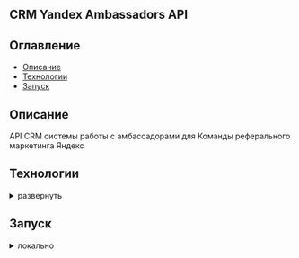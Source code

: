 ## CRM Yandex Ambassadors API

## Оглавление
- [Описание](#описание)
- [Технологии](#технологии)
- [Запуск](#запуск)


## Описание

API CRM системы работы с амбассадорами для Команды реферального маркетинга Яндекс


## Технологии
<details>
<summary>развернуть</summary>

Python 3.11

Django 4.2

Django REST Framework 3.14.0

DRF-Spectacular 0.27.1

Simple JWT 5.3.1

PostgreSQL 16

[⬆️В начало](#оглавление)
</details>


## Запуск
<details>
<summary>локально</summary>

1. Установить сервер баз данных PostgreSQL версии 16 и выше ([документация](https://www.postgresql.org/))

2. Создать базу данных PostgreSQL

3. Создать и активировать виртуальное окружение:
    ```bash
    py -3.11 -m venv venv (Windows)
    python3 -m venv venv (Linux, MacOS)
    
    source venv/Scripts/activate (Windows)
    source venv/bin/activate (Linux, MacOS)
    ```

4. Обновить pip:
    ```bash
    python -m pip install --upgrade pip
    ```

5. Установить зависимости:
    ```bash
    pip install -r requirements.txt
    ```

6. Скопировать файл `.env.example` и переименовать в `.env`. 
Установить значения параметров в файле `.env`.

7. Выполнить миграции:
    ```bash
    python manage.py makemigrations
    
    python manage.py migrate
    ```

8. Создать суперпользователя:
    ```bash
    python manage.py createsuperuser
    ```

9. Импортировать необходимые для работы данные в БД:
    ```bash
    python manage.py loaddata ../db_data/data.json
    ```

10. Запустить проект:
    ```bash
    python manage.py runserver 8008
    ```

После запуска проект доступен по адресам:
- сайт администратора
    ```markdown
    http://127.0.0.1:8008/admin/
    ```

- статическая документация API
    ```markdown
    http://127.0.0.1:8008/api/redoc/v1/
    
    http://127.0.0.1:8008/api/swagger/v1/
    ```

- динамическая документация API 
(генерируется библиотекой drf-spectacular, доступна при DEBUG=True):
    ```markdown
    http://127.0.0.1:8008/api/dynamic_doc/v1/download/
    
    http://127.0.0.1:8008/api/redoc/v1/dynamic/
    
    http://127.0.0.1:8008/api/swagger/v1/dynamic/
    ```

- CRM Yandex Ambassadors API
    ```markdown
    http://127.0.0.1:8008/api/v1/...
    ```

[⬆️В начало](#оглавление)
</details>
